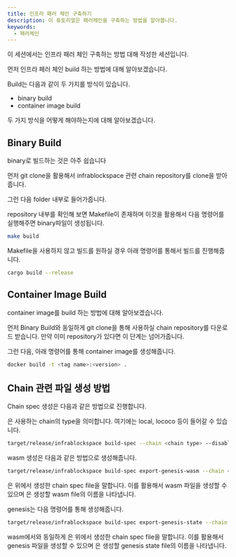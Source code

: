```yaml
---
title: 인프라 패러 체인 구축하기
description: 이 튜토리얼은 패러체인을 구축하는 방법을 알아봅니다.
keywords:
  - 패러체인
---
```


이 세션에서는 인프라 패러 체인 구축하는 방법 대해 작성한 세션입니다.

먼저 인프라 페러 체인 build 하는 방법에 대해 알아보겠습니다.

Build는 다음과 같이 두 가지를 방식이 있습니다.

- binary build
- container image build

두 가지 방식을 어떻게 해야하는지에 대해 알아보겠습니다.

## Binary Build

binary로 빌드하는 것은 아주 쉽습니다

먼저 git clone을 활용해서 infrablockspace 관련 chain repository를 clone을 받아 줍니다.

그런 다음 folder 내부로 들어가줍니다.

repository 내부를 확인해 보면 Makefile이 존재하며 이것을 활용해서 다음 명령어를 실행해주면 binary파일이 생성됩니다.

```bash
make build
```

Makefile을 사용하지 않고 빌드를 원하실 경우 아래 명령어를 통해서 빌드를 진행해줍니다.

```bash
cargo build --release
```

## Container Image Build

container image를 build 하는 방법에 대해 알아보겠습니다.

먼저 Binary Build와 동일하게 git clone을 통해 사용하실 chain repository를 다운로드 받습니다. 만약 이미 repository가 있다면 이 단계는 넘어가줍니다.

그런 다음, 아래 명령어를 통해 container image를 생성해줍니다.

```bash
docker build -t <tag name>:<version> .
```

## Chain 관련 파일 생성 방법

Chain spec 생성은 다음과 같은 방법으로 진행합니다.

<chain type>은 사용하는 chain의 type을 의미합니다. 여기에는 local, lococo 등이 들어갈 수 있습니다.

```bash
target/release/infrablockspace build-spec --chain <chain type> --disable-default-bootnode --raw > <file name>.json
```

wasm 생성은 다음과 같은 방법으로 생성해줍니다.

```bash
target/release/infrablockspace build-spec export-genesis-wasm --chain <chain spec file> <wasm file name>.wasm
```

<chain spec file>은 위에서 생성한 chain spec file을 말합니다. 이를 활용해서  wasm 파일을 생성할 수 있으며 <wasm file name>은 생성할 wasm file의 이름을 나타냅니다.

genesis는 다음 명령어를 통해 생성해줍니다.

```bash
target/release/infrablockspace build-spec export-genesis-state --chain <chain spec file> <genesis state file name>
```

wasm에서와 동일하게 <chain spec file>은 위에서 생성한 chain spec file을 말합니다. 이를 활용해서  genesis 파일을 생성할 수 있으며 <genesis state file name>은 생성할 genesis state file의 이름을 나타냅니다.